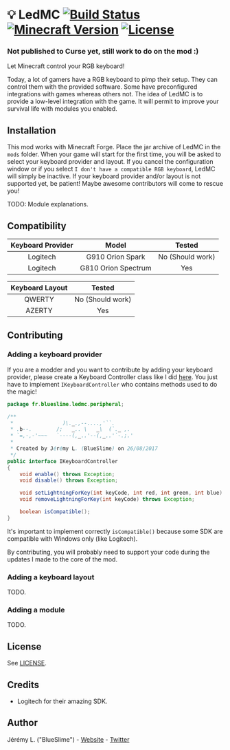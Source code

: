 # :bulb: LedMC [![Build Status](https://img.shields.io/travis/IamBlueSlime/LedMC/master.svg?style=flat-square)](https://travis-ci.org/IamBlueSlime/LedMC) [![Minecraft Version](https://img.shields.io/badge/minecraft%20version-1.12.1-red.svg?style=flat-square)](https://github.com/IamBlueSlime/ForgottenTemple) [![License](https://img.shields.io/badge/license-Ce--CILL--B-blue.svg?style=flat-square)](LICENSE)

### Not published to Curse yet, still work to do on the mod :)


Let Minecraft control your RGB keyboard!

Today, a lot of gamers have a RGB keyboard to pimp their setup. They can control them with the provided software. Some have preconfigured integrations with games whereas others not. The idea of LedMC is to provide a low-level integration with the game. It will permit to improve your survival life with modules you enabled.

## Installation

This mod works with Minecraft Forge. Place the jar archive of LedMC in the `mods` folder. When your game will start for the first time, you will be asked to select your keyboard provider and layout. If you cancel the configuration window or if you select `I don't have a compatible RGB keyboard`, LedMC will simply be inactive. If your keyboard provider and/or layout is not supported yet, be patient! Maybe awesome contributors will come to rescue you!

TODO: Module explanations.

## Compatibility

| Keyboard Provider      | Model                  | Tested                 |
| :--------------------: | :--------------------: | :--------------------: |
| Logitech               | G910 Orion Spark       | No (Should work)       |
| Logitech               | G810 Orion Spectrum    | Yes                    |

| Keyboard Layout        | Tested                 |
| :--------------------: | :--------------------: |
| QWERTY                 | No (Should work)       |
| AZERTY                 | Yes                    |   

## Contributing

### Adding a keyboard provider

If you are a modder and you want to contribute by adding your keyboard provider, please create a Keyboard Controller class like I did [here](https://github.com/IamBlueSlime/LedMC/blob/master/src/main/java/fr/blueslime/ledmc/peripheral/logitech/LogitechController.java). You just have to implement `IKeyboardController` who contains methods used to do the magic!

```java
package fr.blueslime.ledmc.peripheral;

/**
 *                )\._.,--....,'``.
 * .b--.        /;   _.. \   _\  (`._ ,.
 * `=,-,-'~~~   `----(,_..'--(,_..'`-.;.'
 *
 * Created by Jérémy L. (BlueSlime) on 26/08/2017
 */
public interface IKeyboardController
{
    void enable() throws Exception;
    void disable() throws Exception;

    void setLightningForKey(int keyCode, int red, int green, int blue) throws Exception;
    void removeLightningForKey(int keyCode) throws Exception;

    boolean isCompatible();
}
```

It's important to implement correctly `isCompatible()` because some SDK are compatible with Windows only (like Logitech).

By contributing, you will probably need to support your code during the updates I made to the core of the mod.


### Adding a keyboard layout

TODO.

### Adding a module

TODO.

## License

See [LICENSE](LICENSE).


## Credits

* Logitech for their amazing SDK.


## Author

Jérémy L. ("BlueSlime") - [Website](https://blueslime.fr) - [Twitter](https://twitter.com/iamblueslime)